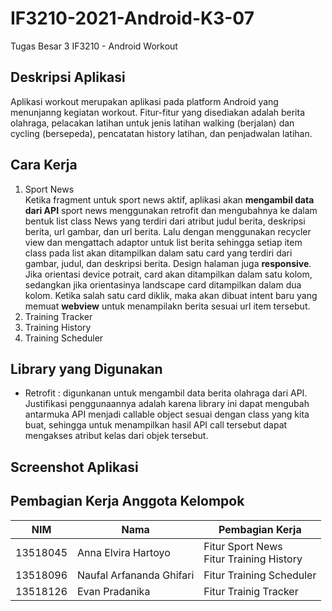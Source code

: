 # IF3210-2021-Android-K3-07
Tugas Besar 3 IF3210 - Android Workout

## Deskripsi Aplikasi
Aplikasi workout merupakan aplikasi pada platform Android yang menunjanng kegiatan workout. Fitur-fitur yang disediakan adalah berita olahraga, pelacakan latihan untuk jenis latihan walking (berjalan) dan cycling (bersepeda), pencatatan history latihan, dan penjadwalan latihan. 

## Cara Kerja
1. Sport News <br/>
Ketika fragment untuk sport news aktif, aplikasi akan <b>mengambil data dari API</b> sport news menggunakan retrofit dan mengubahnya ke dalam bentuk list class News yang terdiri dari atribut judul berita, deskripsi berita, url gambar, dan url berita. Lalu dengan menggunakan recycler view dan mengattach adaptor untuk list berita sehingga setiap item class pada list akan ditampilkan dalam satu card yang terdiri dari gambar, judul, dan deskripsi berita. Design halaman juga <b>responsive</b>. Jika orientasi device potrait, card akan ditampilkan dalam satu kolom, sedangkan jika orientasinya landscape card ditampilkan dalam dua kolom. Ketika salah satu card diklik, maka akan dibuat intent baru yang memuat <b>webview</b> untuk menampilakn berita sesuai url item tersebut.
2. Training Tracker
3. Training History
4. Training Scheduler

## Library yang Digunakan
* Retrofit : digunkanan untuk mengambil data berita olahraga dari API. Justifikasi penggunaannya adalah karena library ini dapat mengubah antarmuka API menjadi callable object sesuai dengan class yang kita buat, sehingga untuk menampilkan hasil API call tersebut dapat mengakses atribut kelas dari objek tersebut.

## Screenshot Aplikasi

## Pembagian Kerja Anggota Kelompok
| NIM | Nama | Pembagian Kerja |
|-----|------|-----------------|
| 13518045 | Anna Elvira Hartoyo | Fitur Sport News<br/>Fitur Training History |
| 13518096 | Naufal Arfananda Ghifari | Fitur Training Scheduler|
| 13518126 | Evan Pradanika | Fitur Trainig Tracker|
